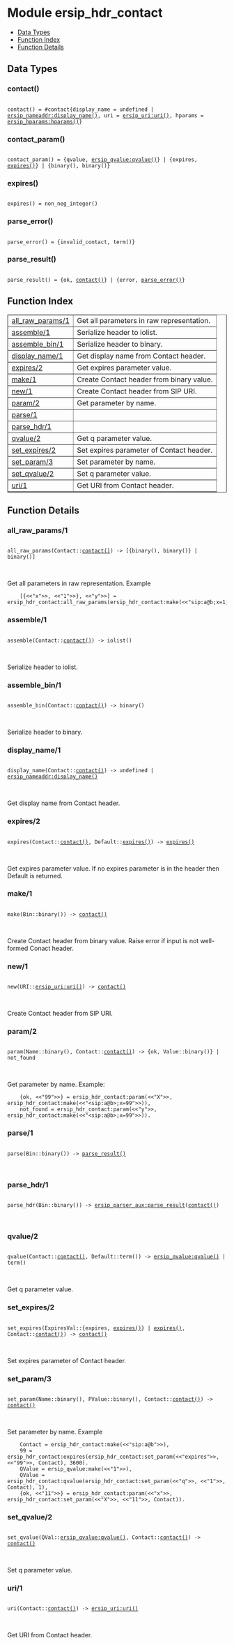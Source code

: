 

# Module ersip_hdr_contact #
* [Data Types](#types)
* [Function Index](#index)
* [Function Details](#functions)

<a name="types"></a>

## Data Types ##




### <a name="type-contact">contact()</a> ###


<pre><code>
contact() = #contact{display_name = undefined | <a href="ersip_nameaddr.md#type-display_name">ersip_nameaddr:display_name()</a>, uri = <a href="ersip_uri.md#type-uri">ersip_uri:uri()</a>, hparams = <a href="ersip_hparams.md#type-hparams">ersip_hparams:hparams()</a>}
</code></pre>




### <a name="type-contact_param">contact_param()</a> ###


<pre><code>
contact_param() = {qvalue, <a href="ersip_qvalue.md#type-qvalue">ersip_qvalue:qvalue()</a>} | {expires, <a href="#type-expires">expires()</a>} | {binary(), binary()}
</code></pre>




### <a name="type-expires">expires()</a> ###


<pre><code>
expires() = non_neg_integer()
</code></pre>




### <a name="type-parse_error">parse_error()</a> ###


<pre><code>
parse_error() = {invalid_contact, term()}
</code></pre>




### <a name="type-parse_result">parse_result()</a> ###


<pre><code>
parse_result() = {ok, <a href="#type-contact">contact()</a>} | {error, <a href="#type-parse_error">parse_error()</a>}
</code></pre>

<a name="index"></a>

## Function Index ##


<table width="100%" border="1" cellspacing="0" cellpadding="2" summary="function index"><tr><td valign="top"><a href="#all_raw_params-1">all_raw_params/1</a></td><td>Get all parameters in raw representation.</td></tr><tr><td valign="top"><a href="#assemble-1">assemble/1</a></td><td>Serialize header to iolist.</td></tr><tr><td valign="top"><a href="#assemble_bin-1">assemble_bin/1</a></td><td>Serialize header to binary.</td></tr><tr><td valign="top"><a href="#display_name-1">display_name/1</a></td><td>Get display name from Contact header.</td></tr><tr><td valign="top"><a href="#expires-2">expires/2</a></td><td>Get expires parameter value.</td></tr><tr><td valign="top"><a href="#make-1">make/1</a></td><td>Create Contact header from binary value.</td></tr><tr><td valign="top"><a href="#new-1">new/1</a></td><td>Create Contact header from SIP URI.</td></tr><tr><td valign="top"><a href="#param-2">param/2</a></td><td>Get parameter by name.</td></tr><tr><td valign="top"><a href="#parse-1">parse/1</a></td><td></td></tr><tr><td valign="top"><a href="#parse_hdr-1">parse_hdr/1</a></td><td></td></tr><tr><td valign="top"><a href="#qvalue-2">qvalue/2</a></td><td>Get q parameter value.</td></tr><tr><td valign="top"><a href="#set_expires-2">set_expires/2</a></td><td>Set expires parameter of Contact header.</td></tr><tr><td valign="top"><a href="#set_param-3">set_param/3</a></td><td>Set parameter by name.</td></tr><tr><td valign="top"><a href="#set_qvalue-2">set_qvalue/2</a></td><td>Set q parameter value.</td></tr><tr><td valign="top"><a href="#uri-1">uri/1</a></td><td>Get URI from Contact header.</td></tr></table>


<a name="functions"></a>

## Function Details ##

<a name="all_raw_params-1"></a>

### all_raw_params/1 ###

<pre><code>
all_raw_params(Contact::<a href="#type-contact">contact()</a>) -&gt; [{binary(), binary()} | binary()]
</code></pre>
<br />

Get all parameters in raw representation.
Example

```
    [{<<"x">>, <<"1">>}, <<"y">>] = ersip_hdr_contact:all_raw_params(ersip_hdr_contact:make(<<"sip:a@b;x=1;y">>)).
```

<a name="assemble-1"></a>

### assemble/1 ###

<pre><code>
assemble(Contact::<a href="#type-contact">contact()</a>) -&gt; iolist()
</code></pre>
<br />

Serialize header to iolist.

<a name="assemble_bin-1"></a>

### assemble_bin/1 ###

<pre><code>
assemble_bin(Contact::<a href="#type-contact">contact()</a>) -&gt; binary()
</code></pre>
<br />

Serialize header to binary.

<a name="display_name-1"></a>

### display_name/1 ###

<pre><code>
display_name(Contact::<a href="#type-contact">contact()</a>) -&gt; undefined | <a href="ersip_nameaddr.md#type-display_name">ersip_nameaddr:display_name()</a>
</code></pre>
<br />

Get display name from Contact header.

<a name="expires-2"></a>

### expires/2 ###

<pre><code>
expires(Contact::<a href="#type-contact">contact()</a>, Default::<a href="#type-expires">expires()</a>) -&gt; <a href="#type-expires">expires()</a>
</code></pre>
<br />

Get expires parameter value.
If no expires parameter is in the header then Default is returned.

<a name="make-1"></a>

### make/1 ###

<pre><code>
make(Bin::binary()) -&gt; <a href="#type-contact">contact()</a>
</code></pre>
<br />

Create Contact header from binary value.
Raise error if input is not well-formed Conact header.

<a name="new-1"></a>

### new/1 ###

<pre><code>
new(URI::<a href="ersip_uri.md#type-uri">ersip_uri:uri()</a>) -&gt; <a href="#type-contact">contact()</a>
</code></pre>
<br />

Create Contact header from SIP URI.

<a name="param-2"></a>

### param/2 ###

<pre><code>
param(Name::binary(), Contact::<a href="#type-contact">contact()</a>) -&gt; {ok, Value::binary()} | not_found
</code></pre>
<br />

Get parameter by name.
Example:

```
    {ok, <<"99">>} = ersip_hdr_contact:param(<<"X">>, ersip_hdr_contact:make(<<"<sip:a@b>;x=99">>)),
    not_found = ersip_hdr_contact:param(<<"y">>, ersip_hdr_contact:make(<<"<sip:a@b>;x=99">>)).
```

<a name="parse-1"></a>

### parse/1 ###

<pre><code>
parse(Bin::binary()) -&gt; <a href="#type-parse_result">parse_result()</a>
</code></pre>
<br />

<a name="parse_hdr-1"></a>

### parse_hdr/1 ###

<pre><code>
parse_hdr(Bin::binary()) -&gt; <a href="ersip_parser_aux.md#type-parse_result">ersip_parser_aux:parse_result</a>(<a href="#type-contact">contact()</a>)
</code></pre>
<br />

<a name="qvalue-2"></a>

### qvalue/2 ###

<pre><code>
qvalue(Contact::<a href="#type-contact">contact()</a>, Default::term()) -&gt; <a href="ersip_qvalue.md#type-qvalue">ersip_qvalue:qvalue()</a> | term()
</code></pre>
<br />

Get q parameter value.

<a name="set_expires-2"></a>

### set_expires/2 ###

<pre><code>
set_expires(ExpiresVal::{expires, <a href="#type-expires">expires()</a>} | <a href="#type-expires">expires()</a>, Contact::<a href="#type-contact">contact()</a>) -&gt; <a href="#type-contact">contact()</a>
</code></pre>
<br />

Set expires parameter of Contact header.

<a name="set_param-3"></a>

### set_param/3 ###

<pre><code>
set_param(Name::binary(), PValue::binary(), Contact::<a href="#type-contact">contact()</a>) -&gt; <a href="#type-contact">contact()</a>
</code></pre>
<br />

Set parameter by name.
Example

```
    Contact = ersip_hdr_contact:make(<<"sip:a@b">>),
    99 = ersip_hdr_contact:expires(ersip_hdr_contact:set_param(<<"expires">>, <<"99">>, Contact), 3600).
    QValue = ersip_qvalue:make(<<"1">>),
    QValue = ersip_hdr_contact:qvalue(ersip_hdr_contact:set_param(<<"q">>, <<"1">>, Contact), 1),
    {ok, <<"11">>} = ersip_hdr_contact:param(<<"x">>, ersip_hdr_contact:set_param(<<"X">>, <<"11">>, Contact)).
```

<a name="set_qvalue-2"></a>

### set_qvalue/2 ###

<pre><code>
set_qvalue(QVal::<a href="ersip_qvalue.md#type-qvalue">ersip_qvalue:qvalue()</a>, Contact::<a href="#type-contact">contact()</a>) -&gt; <a href="#type-contact">contact()</a>
</code></pre>
<br />

Set q parameter value.

<a name="uri-1"></a>

### uri/1 ###

<pre><code>
uri(Contact::<a href="#type-contact">contact()</a>) -&gt; <a href="ersip_uri.md#type-uri">ersip_uri:uri()</a>
</code></pre>
<br />

Get URI from Contact header.

